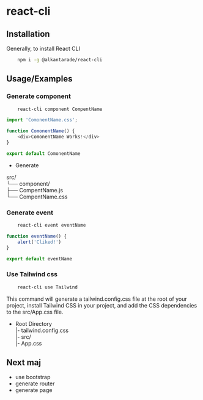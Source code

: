 # react-cli


## Installation

Generally, to install React CLI

```bash
    npm i -g @alkantarade/react-cli
```

## Usage/Examples

### Generate component

```bash 
    react-cli component CompentName
```

```javascript
import 'ComonentName.css';

function ComonentName() {
    <div>ComonentName Works!</div>
}

export default ComonentName
```
- Generate 

src/                       
└── component/             
   ├── CompentName.js     
   └── CompentName.css    

### Generate event 

```bash 
    react-cli event eventName
```

```javascript
function eventName() {
    alert('Cliked!')
}

export default eventName
```

### Use Tailwind css

```bash 
    react-cli use Tailwind
```

This command will generate a tailwind.config.css file at the root of your project, install Tailwind CSS in your project, and add the CSS dependencies to the src/App.css file.

- Root Directory           
    |- tailwind.config.css     
    |- src/                    
        |- App.css             


## Next maj

- use bootstrap
- generate router
- generate page
